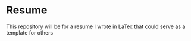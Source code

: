 # Resume
This repository will be for a resume I wrote in LaTex that could serve as a template for others
